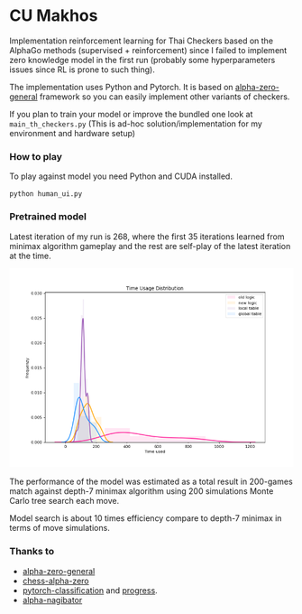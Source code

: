 # CU Makhos

Implementation reinforcement learning for Thai Checkers based on the AlphaGo methods (supervised + reinforcement) since I failed to implement zero knowledge model in the first run (probably some hyperparameters issues since RL is prone to such thing).

The implementation uses Python and Pytorch. It is based on [alpha-zero-general](https://github.com/suragnair/alpha-zero-general) framework so you can easily implement other variants of checkers.

If you plan to train your model or improve the bundled one look at `main_th_checkers.py` (This is ad-hoc solution/implementation for my environment and hardware setup)

### How to play

To play against model you need Python and CUDA installed.

```
python human_ui.py
```

### Pretrained model

Latest iteration of my run is 268, where the first 35 iterations learned from minimax algorithm gameplay and the rest are self-play of the latest iteration at the time.

![alt tag](result.png)

The performance of the model was estimated as a total result in 200-games match against depth-7 minimax algorithm using 200 simulations Monte Carlo tree search each move.

Model search is about 10 times efficiency compare to depth-7 minimax in terms of move simulations.

### Thanks to

- [alpha-zero-general](https://github.com/suragnair/alpha-zero-general)
- [chess-alpha-zero](https://github.com/Zeta36/chess-alpha-zero)
- [pytorch-classification](https://github.com/bearpaw/pytorch-classification) and [progress](https://github.com/verigak/progress).
- [alpha-nagibator](https://github.com/evg-tyurin/alpha-nagibator)
